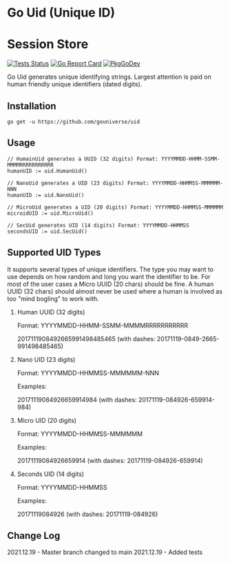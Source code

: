 # Go Uid (Unique ID)

# Session Store

[![Tests Status](https://github.com/gouniverse/uid/actions/workflows/test.yml/badge.svg?branch=main)](https://github.com/gouniverse/uid/actions/workflows/test.yml)
[![Go Report Card](https://goreportcard.com/badge/github.com/gouniverse/uid)](https://goreportcard.com/report/github.com/gouniverse/uid)
[![PkgGoDev](https://pkg.go.dev/badge/github.com/gouniverse/uid)](https://pkg.go.dev/github.com/gouniverse/uid)

Go Uid generates unique identifying strings. Largest attention is paid on human friendly unique identifiers (dated digits).

## Installation

```
go get -u https://github.com/gouniverse/uid
```

## Usage
 
 ```
 // HumainUid generates a UUID (32 digits) Format: YYYYMMDD-HHMM-SSMM-MMMMRRRRRRRRRRR
 humanUID := uid.HumanUid()
 
 // NanoUid generates a UID (23 digits) Format: YYYYMMDD-HHMMSS-MMMMMM-NNN
humanUID := uid.NanoUid()

// MicroUid generates a UID (20 digits) Format: YYYYMMDD-HHMMSS-MMMMMM
microidUID := uid.MicroUid()

// SecUid generates UID (14 digits) Format: YYYYMMDD-HHMMSS
secondsUID := uid.SecUid()
 ```

## Supported UID Types

It supports several types of unique identifiers. The type you may want to use depends on how random and long you want the identifier to be. For most of the user cases a Micro UUID (20 chars) should be fine. A human UUID (32 chars) should almost never be used where a human is involved as too "mind bogling" to work with.

1. Human UUID (32 digits)

    Format: YYYYMMDD-HHMM-SSMM-MMMMRRRRRRRRRRR

    2017111908492665991498485465 (with dashes: 20171119-0849-2665-991498485465)

2. Nano UID (23 digits)

    Format: YYYYMMDD-HHMMSS-MMMMMM-NNN

    Examples:

    20171119084926659914984 (with dashes: 20171119-084926-659914-984)

3. Micro UID (20 digits)

    Format: YYYYMMDD-HHMMSS-MMMMMM

    Examples:

    20171119084926659914 (with dashes: 20171119-084926-659914)

4. Seconds UID (14 digits)

    Format: YYYYMMDD-HHMMSS

    Examples:

    20171119084926 (with dashes: 20171119-084926)
    

## Change Log

2021.12.19 - Master branch changed to main
2021.12.19 - Added tests
